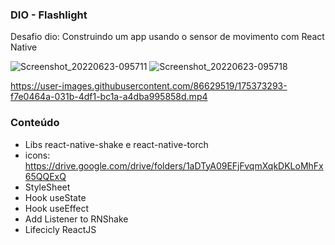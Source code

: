 ### DIO - Flashlight

Desafio dio: Construindo um app usando o sensor de movimento com React Native

![Screenshot_20220623-095711](https://user-images.githubusercontent.com/86629519/175369389-e1b0def5-f352-4402-afb3-242e7d1e8616.png)
![Screenshot_20220623-095718](https://user-images.githubusercontent.com/86629519/175369392-afddcb66-fdc5-4fb6-b1c5-34abf17d808b.png)



https://user-images.githubusercontent.com/86629519/175373293-f7e0464a-031b-4df1-bc1a-a4dba995858d.mp4






### Conteúdo

- Libs react-native-shake e react-native-torch
- icons: https://drive.google.com/drive/folders/1aDTyA09EFjFvqmXqkDKLoMhFx65QQExQ
- StyleSheet
- Hook useState
- Hook useEffect
- Add Listener to RNShake
- Lifecicly ReactJS
